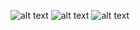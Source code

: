 ![alt text](https://media.discordapp.net/attachments/1062106972398309499/1296129861370384484/Untitled148_20241016161709.png?ex=67112a7f&is=670fd8ff&hm=2e2085d5403fa37fa57b5d6ca2c8612cd9980b5be6a4ecdcb67f5ca301add640&=&format=webp&quality=lossless&width=614&height=614)
![alt text](https://media.discordapp.net/attachments/1062106972398309499/1296131619832205343/Untitled148_20241016162352.png?ex=67112c23&is=670fdaa3&hm=4e01d118002fbc9ff535a2d398f911a9090667d251b134ae5f20caef7266b4e7&=&format=webp&quality=lossless)
![alt text](https://media.discordapp.net/attachments/1062106972398309499/1296135272509214770/Untitled148_20241016163841.png?ex=67112f89&is=670fde09&hm=30ba0e8da79e438c8fdbff7f08ce708a6c629f67ab5709fc46f7fd3954f989fe&=&format=webp&quality=lossless&width=614&height=614)
